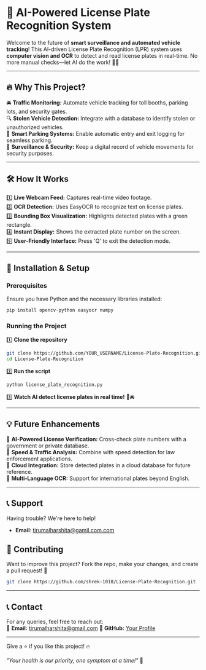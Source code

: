 # 🚗 AI-Powered License Plate Recognition System

Welcome to the future of **smart surveillance and automated vehicle tracking**! This AI-driven License Plate Recognition (LPR) system uses **computer vision and OCR** to detect and read license plates in real-time. No more manual checks—let AI do the work! 🧠💡

---

## 🔥 Why This Project?
🚘 **Traffic Monitoring:** Automate vehicle tracking for toll booths, parking lots, and security gates.  
🔍 **Stolen Vehicle Detection:** Integrate with a database to identify stolen or unauthorized vehicles.  
🎯 **Smart Parking Systems:** Enable automatic entry and exit logging for seamless parking.  
📸 **Surveillance & Security:** Keep a digital record of vehicle movements for security purposes.  

---

## 🛠️ How It Works
1️⃣ **Live Webcam Feed:** Captures real-time video footage.  
2️⃣ **OCR Detection:** Uses EasyOCR to recognize text on license plates.  
3️⃣ **Bounding Box Visualization:** Highlights detected plates with a green rectangle.  
4️⃣ **Instant Display:** Shows the extracted plate number on the screen.  
5️⃣ **User-Friendly Interface:** Press 'Q' to exit the detection mode.  

---

## 🚀 Installation & Setup

### Prerequisites
Ensure you have Python and the necessary libraries installed:

```sh
pip install opencv-python easyocr numpy
```

### Running the Project
1️⃣ **Clone the repository**
```sh
git clone https://github.com/YOUR_USERNAME/License-Plate-Recognition.git
cd License-Plate-Recognition
```
2️⃣ **Run the script**
```sh
python license_plate_recognition.py
```
3️⃣ **Watch AI detect license plates in real time!** 🎥🚘

---

## 💡 Future Enhancements
🚀 **AI-Powered License Verification:** Cross-check plate numbers with a government or private database.  
🎯 **Speed & Traffic Analysis:** Combine with speed detection for law enforcement applications.  
📡 **Cloud Integration:** Store detected plates in a cloud database for future reference.  
🛂 **Multi-Language OCR:** Support for international plates beyond English.  

---

## 📞 Support
Having trouble? We're here to help!  

- **Email**: tirumalharshita@gamil.com.com  

## 🤝 Contributing
Want to improve this project? Fork the repo, make your changes, and create a pull request! 🙌

```sh
git clone https://github.com/shrek-1010/License-Plate-Recognition.git
```
---

## 📞 Contact
For any queries, feel free to reach out:  
📧 **Email:** tirumalharshita@gmail.com 
🔗 **GitHub:** [Your Profile](https://github.com/shrek-1010)  

---
Give a ⭐ if you like this project! 🔥

*"Your health is our priority, one symptom at a time!"* 🏥
